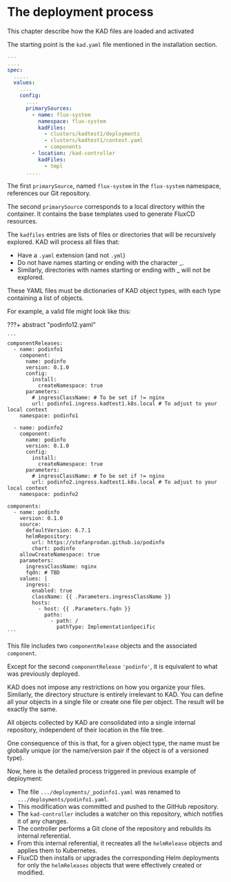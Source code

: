 # The deployment process

This chapter describe how the KAD files are loaded and activated

The starting point is the `kad.yaml` file mentioned in the installation section.

``` yaml
---
.... 
spec:
  .....
  values:
    ....
    config:
      ....
      primarySources:
        - name: flux-system
          namespace: flux-system
          kadFiles:
            - clusters/kadtest1/deployments
            - clusters/kadtest1/context.yaml
            - components
        - location: /kad-controller
          kadFiles:
            - tmpl            
      .....
```

The first `primarySource`, named `flux-system` in the `flux-system` namespace, references our Git repository.

The second `primarySource` corresponds to a local directory within the container. It contains the base templates used to
generate FluxCD resources.

The `kadfiles` entries are lists of files or directories that will be recursively explored. KAD will process all files that:

- Have a `.yaml` extension (and not `.yml`)
- Do not have names starting or ending with the character _.
- Similarly, directories with names starting or ending with _ will not be explored.

These YAML files must be dictionaries of KAD object types, with each type containing a list of objects.

For example, a valid file might look like this:

???+ abstract "podinfo12.yaml"

    ```
    componentReleases:
      - name: podinfo1
        component:
          name: podinfo
          version: 0.1.0
          config:
            install:
              createNamespace: true
          parameters:
            # ingressClassName: # To be set if != nginx
            url: podinfo1.ingress.kadtest1.k8s.local # To adjust to your local context
        namespace: podinfo1
    
      - name: podinfo2
        component:
          name: podinfo
          version: 0.1.0
          config:
            install:
              createNamespace: true
          parameters:
            # ingressClassName: # To be set if != nginx
            url: podinfo2.ingress.kadtest1.k8s.local # To adjust to your local context
        namespace: podinfo2
    
    components:
      - name: podinfo
        version: 0.1.0
        source:
          defaultVersion: 6.7.1
          helmRepository:
            url: https://stefanprodan.github.io/podinfo
            chart: podinfo
        allowCreateNamespace: true
        parameters:
          ingressClassName: nginx
          fqdn: # TBD
        values: |
          ingress:
            enabled: true
            className: {{ .Parameters.ingressClassName }}
            hosts:
              - host: {{ .Parameters.fqdn }}
                paths:
                  - path: /
                    pathType: ImplementationSpecific
    ```

This file includes two `componentRelease` objects and the associated `component`.

Except for the second `componentRelease` `'podinfo'`, it is equivalent to what was previously deployed.

KAD does not impose any restrictions on how you organize your files. Similarly, the directory structure is entirely
irrelevant to KAD. You can define all your objects in a single file or create one file per object. The result will be exactly the same.

All objects collected by KAD are consolidated into a single internal repository, independent of their location in the file tree.

One consequence of this is that, for a given object type, the name must be globally unique (or the name/version pair if
the object is of a versioned type).

Now, here is the detailed process triggered in previous example of deployment:

- The file `.../deployments/_podinfo1.yaml` was renamed to `.../deployments/podinfo1.yaml`.
- This modification was committed and pushed to the GitHub repository.
- The `kad-controller` includes a watcher on this repository, which notifies it of any changes.
- The controller performs a Git clone of the repository and rebuilds its internal referential.
- From this internal referential, it recreates all the `helmRelease` objects and applies them to Kubernetes.
- FluxCD then installs or upgrades the corresponding Helm deployments for only the `helmReleases` objects that were
  effectively created or modified.



